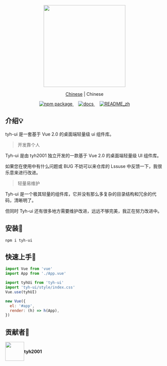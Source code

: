 <p align="center">
    <img height="260px" src="https://tianyuhao.cn/images/tyh-ui/tyh-ui-logo.svg">
</p>

<p align="center">
   <a href="">Chinese</a> | Chinese
</p>

<p align="center">
  <a href="https://www.npmjs.com/package/tyh-ui2">
    <img src="https://badgen.net/npm/v/tyh-ui" alt="npm package">
  </a>
  <a style="margin-left:15px;" href="https://tianyuhao.cn/tyhui">
    <img src="https://img.shields.io/badge/tyh--ui-docs-green" alt="docs">
  </a>
  <a style="margin-left:15px;" href="">
    <img src="https://img.shields.io/badge/tyh--ui-README__zh-blue" alt="README_zh">
  </a>
</p>

## 介绍:bulb:

tyh-ui 是一套基于 Vue 2.0 的桌面端轻量级 ui 组件库。

> 开发靠个人

Tyh-ui 是由 tyh2001 独立开发的一款基于 Vue 2.0 的桌面端轻量级 UI 组件库。

如果您在使用中有什么问题或 BUG 不妨可以来仓库的 Lssuse 中反馈一下，我很乐意来进行改进。

> 轻量易维护

Tyh-ui 是一个极其轻量的组件库，它并没有那么多复杂的目录结构和冗余的代码，清晰明了。

但同时 Tyh-ui 还有很多地方需要维护改进，远远不够完美，我正在努力改进中。

## 安装:wrench:

```shell
npm i tyh-ui
```

## 快速上手:key:

```js
import Vue from 'vue'
import App from './App.vue'

import tyhUi from 'tyh-ui'
import 'tyh-ui/style/index.css'
Vue.use(tyhUI)

new Vue({
  el: '#app',
  render: (h) => h(App),
})
```

## 贡献者:wave:

<div style="display: flex; align-items: center;">
  <img style=" float: left;" height="60px" src="https://www.hualigs.cn/image/608132a6c15b2.jpg">
  <h4 style="display: inline-block;">tyh2001</h4>
</div>
